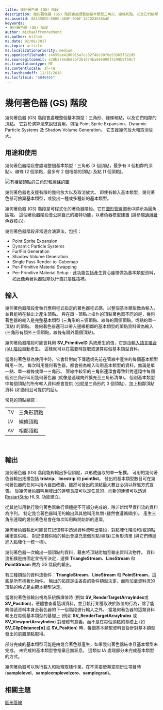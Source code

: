 ```yaml
---
title: 幾何著色器 (GS) 階段
description: 幾何著色器 (GS) 階段會處理整個基本類型三角形、線條和點，以及它們相鄰的頂點。
ms.assetid: 8A1350DD-B006-488F-9DAF-14CD2483BA4E
keywords:
- 幾何著色器 (GS) 階段
author: michaelfromredmond
ms.author: mithom
ms.date: 02/08/2017
ms.topic: article
ms.localizationpriority: medium
ms.openlocfilehash: c4659ee4200915a7cc82f46c90f0e53965f322d5
ms.sourcegitcommit: e38b334edb82bf2b1474ba686990f4299b8f59c7
ms.translationtype: MT
ms.contentlocale: zh-TW
ms.lasthandoff: 11/15/2018
ms.locfileid: "6840465"
---
```

# <a name="geometry-shader-gs-stage"></a>幾何著色器 (GS) 階段


幾何著色器 (GS) 階段會處理整個基本類型：三角形、線條和點，以及它們相鄰的頂點。 它對於演算法來說很實用，包括 Point Sprite Expansion、Dynamic Particle Systems 及 Shadow Volume Generation。 它支援幾何放大和取消放大。

## <a name="span-idpurposeandusesspanspan-idpurposeandusesspanspan-idpurposeandusesspanpurpose-and-uses"></a><span id="Purpose_and_uses"></span><span id="purpose_and_uses"></span><span id="PURPOSE_AND_USES"></span>用途和使用


幾何著色器階段會處理整個基本類型：三角形 (3 個頂點，最多有 3 個相鄰的頂點)、線條 (2 個頂點，最多有 2 個相鄰的頂點) 及點 (1 個頂點)。

![有相鄰頂點的三角形和線條的圖](images/d3d10-gs.png)

幾何著色器也支援有限的幾何放大以及取消放大。 即使有輸入基本類型，幾何著色器可捨棄基本類型，或發出一種或多種新的基本類型。

幾何著色器 (GS) 階段是可程式化的著色器階段。它在[圖形管線](graphics-pipeline.md)圖表中顯示為圓角區塊。 這個著色器階段會公開自己的獨特功能，以著色器模型建置 (請參閱[通用著色器核心](https://msdn.microsoft.com/library/windows/desktop/bb509580))。

幾何著色器階段非常適合演算法，包括：

-   Point Sprite Expansion
-   Dynamic Particle Systems
-   Fur/Fin Generation
-   Shadow Volume Generation
-   Single Pass Render-to-Cubemap
-   Per-Primitive Material Swapping
-   Per-Primitive Material Setup - 此功能包括產生質心座標做為基本類型資料，如此像素著色器就能執行自訂屬性插補。

## <a name="span-idinputspanspan-idinputspanspan-idinputspaninput"></a><span id="Input"></span><span id="input"></span><span id="INPUT"></span>輸入


幾何著色器階段會執行應用程式指定的著色器程式碼，以整個基本類型做為輸入，並且能夠在輸出上產生頂點。 與在單一頂點上操作的頂點著色器不同的是，幾何著色器的輸入是完整基本類型 (三角形的三個頂點、線條的兩個頂點，或點的單一頂點) 的頂點。 幾何著色器還可以帶入邊緣相鄰的基本類型的頂點資料做為輸入 (三角形有額外三個頂點，線條有額外兩個頂點)。

幾何著色器階段可能會耗用 **SV\_PrimitiveID** 系統產生的值，它是由[輸入語言組合 (IA) 階段](input-assembler-stage--ia-.md)自動產生。 這樣就可以在需要時提取或運算每個基本類型資料。

當幾何著色器為使用中時，它會針對向下傳遞或先前在管線中產生的每個基本類型叫用一次。 每次叫用幾何著色器，都會視為輸入叫用基本類型的資料，無論是單一點、單一線條或單一三角形。 管線中較早的三角形連環會導致針對連環中每個個別三角形叫用幾何著色器 (就像是連環向外擴充至三角形清單)。 個別基本類型中每個頂點的所有輸入資料都會提供 (也就是三角形的 3 個頂點)，加上相鄰頂點資料 (如適用且可提供的話)。

常見的頂點縮寫：

|     |                 |
|-----|-----------------|
| TV  | 三角形頂點 |
| LV  | 線條頂點     |
| AV  | 相鄰頂點 |

 

## <a name="span-idoutputspanspan-idoutputspanspan-idoutputspanoutput"></a><span id="Output"></span><span id="output"></span><span id="OUTPUT"></span>輸出


幾何著色器 (GS) 階段能夠輸出多個頂點，以形成選取的單一拓撲。 可用的幾何著色器輸出拓撲包括 **tristrip**、**linestrip** 和 **pointlist**。 發出的基本類型數目可在幾何著色器的任何叫用內自由改變，雖然可發出的頂點最大數目必須以靜態方式宣告。 從幾何著色器叫用發出的連環長度可以是任意的，而新的連環可以透過 [RestartStrip](https://msdn.microsoft.com/library/windows/desktop/bb509660) HLSL 功能建立。

從其他叫用執行幾何著色器執行個體是不可部分完成的，除非新增至資料流的資料為序列。 特定幾合著色器叫用的輸出與其他叫用無關 (雖然會遵循順序)。 產生三角形連環的幾何著色易會在每次叫用時開始新的連環。

幾何著色器輸出可能會在記憶體中透過資料流輸出階段，對點陣化階段和/或頂點緩衝區供給。 對記憶體供給的輸出會擴充至個別點/線條/三角形清單 (與它們傳遞進入點陣化一模一樣)。

幾何著色器一次輸出一個頂點的資料，藉由將頂點附加至輸出資料流物件。 資料流拓撲是由固定宣告所決定，選擇 **TriangleStream**、**LineStream** 和 **PointStream** 做為 GS 階段的輸出。

有三種類型的資料流物件：**TriangleStream**、**LineStream** 和 **PointStream**，這些是所有樣板化物件。 輸出的拓撲是由各自的物件類型決定，而附加至資料流的頂點的格式是由範本類型決定。

當幾何著色器輸出視為系統解譯值時 (例如 **SV\_RenderTargetArrayIndex**或**SV\_Position**)，硬體會查看這項資料，並且執行某種取決於該值的行為，除了能夠傳遞資料本身至著色器的下一個階段進行輸入之外。 當幾何著色器的這類資料輸出在每個基本類型的基礎上 (例如 **SV\_RenderTargetArrayIndex** 或 **SV\_ViewportArrayIndex**) 對硬體有意義，而不是在每個頂點的基礎上 (如 **SV\_ClipDistance\[n\]** 或 **SV\_Position**) 時，每個基本類型資料會從針對基本類型發出的前置頂點取得。

部分完成的基本類型可能是由幾合著色器產生，如果幾何著色器結束且基本類型未完成。 未完成的基本類型會捨棄且無訊息。 這類似 IA 處理部分未完成基本類型的方式。

幾何著色器可以執行載入和紋理取樣作業，在不需要螢幕空間衍生項目時 (**samplelevel**、**samplecmplevelzero**、**samplegrad**)。

## <a name="span-idrelated-topicsspanrelated-topics"></a><span id="related-topics"></span>相關主題


[圖形管線](graphics-pipeline.md)

 

 




